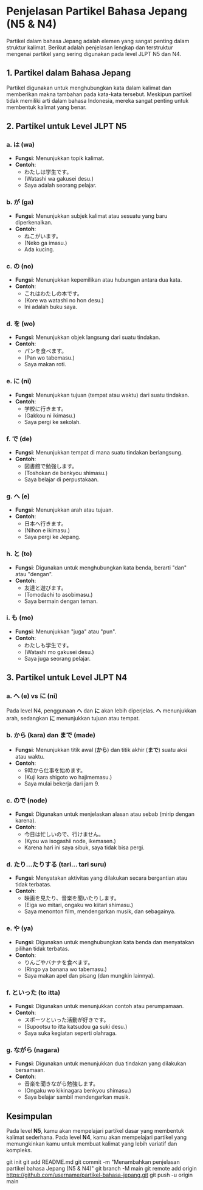 # Penjelasan Partikel Bahasa Jepang (N5 & N4)

Partikel dalam bahasa Jepang adalah elemen yang sangat penting dalam struktur kalimat. Berikut adalah penjelasan lengkap dan terstruktur mengenai partikel yang sering digunakan pada level JLPT N5 dan N4.

## 1. Partikel dalam Bahasa Jepang
Partikel digunakan untuk menghubungkan kata dalam kalimat dan memberikan makna tambahan pada kata-kata tersebut. Meskipun partikel tidak memiliki arti dalam bahasa Indonesia, mereka sangat penting untuk membentuk kalimat yang benar.

## 2. Partikel untuk Level JLPT N5

### a. **は (wa)**
- **Fungsi**: Menunjukkan topik kalimat.
- **Contoh**:  
  - わたしは学生です。  
  - (Watashi wa gakusei desu.)  
  - Saya adalah seorang pelajar.

### b. **が (ga)**
- **Fungsi**: Menunjukkan subjek kalimat atau sesuatu yang baru diperkenalkan.
- **Contoh**:  
  - ねこがいます。  
  - (Neko ga imasu.)  
  - Ada kucing.

### c. **の (no)**
- **Fungsi**: Menunjukkan kepemilikan atau hubungan antara dua kata.
- **Contoh**:  
  - これはわたしの本です。  
  - (Kore wa watashi no hon desu.)  
  - Ini adalah buku saya.

### d. **を (wo)**
- **Fungsi**: Menunjukkan objek langsung dari suatu tindakan.
- **Contoh**:  
  - パンを食べます。  
  - (Pan wo tabemasu.)  
  - Saya makan roti.

### e. **に (ni)**
- **Fungsi**: Menunjukkan tujuan (tempat atau waktu) dari suatu tindakan.
- **Contoh**:  
  - 学校に行きます。  
  - (Gakkou ni ikimasu.)  
  - Saya pergi ke sekolah.

### f. **で (de)**
- **Fungsi**: Menunjukkan tempat di mana suatu tindakan berlangsung.
- **Contoh**:  
  - 図書館で勉強します。  
  - (Toshokan de benkyou shimasu.)  
  - Saya belajar di perpustakaan.

### g. **へ (e)**
- **Fungsi**: Menunjukkan arah atau tujuan.
- **Contoh**:  
  - 日本へ行きます。  
  - (Nihon e ikimasu.)  
  - Saya pergi ke Jepang.

### h. **と (to)**
- **Fungsi**: Digunakan untuk menghubungkan kata benda, berarti "dan" atau "dengan".
- **Contoh**:  
  - 友達と遊びます。  
  - (Tomodachi to asobimasu.)  
  - Saya bermain dengan teman.

### i. **も (mo)**
- **Fungsi**: Menunjukkan "juga" atau "pun".
- **Contoh**:  
  - わたしも学生です。  
  - (Watashi mo gakusei desu.)  
  - Saya juga seorang pelajar.

## 3. Partikel untuk Level JLPT N4

### a. **へ (e)** vs **に (ni)**
Pada level N4, penggunaan **へ** dan **に** akan lebih diperjelas. **へ** menunjukkan arah, sedangkan **に** menunjukkan tujuan atau tempat.

### b. **から (kara)** dan **まで (made)**
- **Fungsi**: Menunjukkan titik awal (**から**) dan titik akhir (**まで**) suatu aksi atau waktu.
- **Contoh**:  
  - 9時から仕事を始めます。  
  - (Kuji kara shigoto wo hajimemasu.)  
  - Saya mulai bekerja dari jam 9.

### c. **ので (node)**
- **Fungsi**: Digunakan untuk menjelaskan alasan atau sebab (mirip dengan karena).
- **Contoh**:  
  - 今日は忙しいので、行けません。  
  - (Kyou wa isogashii node, ikemasen.)  
  - Karena hari ini saya sibuk, saya tidak bisa pergi.

### d. **たり...たりする (tari... tari suru)**
- **Fungsi**: Menyatakan aktivitas yang dilakukan secara bergantian atau tidak terbatas.
- **Contoh**:  
  - 映画を見たり、音楽を聞いたりします。  
  - (Eiga wo mitari, ongaku wo kiitari shimasu.)  
  - Saya menonton film, mendengarkan musik, dan sebagainya.

### e. **や (ya)**
- **Fungsi**: Digunakan untuk menghubungkan kata benda dan menyatakan pilihan tidak terbatas.
- **Contoh**:  
  - りんごやバナナを食べます。  
  - (Ringo ya banana wo tabemasu.)  
  - Saya makan apel dan pisang (dan mungkin lainnya).

### f. **といった (to itta)**
- **Fungsi**: Digunakan untuk menunjukkan contoh atau perumpamaan.
- **Contoh**:  
  - スポーツといった活動が好きです。  
  - (Supootsu to itta katsudou ga suki desu.)  
  - Saya suka kegiatan seperti olahraga.

### g. **ながら (nagara)**
- **Fungsi**: Digunakan untuk menunjukkan dua tindakan yang dilakukan bersamaan.
- **Contoh**:  
  - 音楽を聞きながら勉強します。  
  - (Ongaku wo kikinagara benkyou shimasu.)  
  - Saya belajar sambil mendengarkan musik.

## Kesimpulan
Pada level **N5**, kamu akan mempelajari partikel dasar yang membentuk kalimat sederhana. Pada level **N4**, kamu akan mempelajari partikel yang memungkinkan kamu untuk membuat kalimat yang lebih variatif dan kompleks.

git init
git add README.md
git commit -m "Menambahkan penjelasan partikel bahasa Jepang (N5 & N4)"
git branch -M main
git remote add origin https://github.com/username/partikel-bahasa-jepang.git
git push -u origin main
